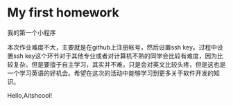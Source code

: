 # My first homework
我的第一个小程序


本次作业难度不大，主要就是在github上注册帐号，然后设置ssh key。过程中设置ssh key这个环节对于其他专业或者对计算机不熟的同学会比较有难度，因为比较复杂。但是要擅于自主学习，其实并不难，只是会对英文比较头疼，但是这也是一个学习英语的好机会。希望在这次的活动中能够学习到更多关于软件开发的知识。

Hello,Aitshcool!